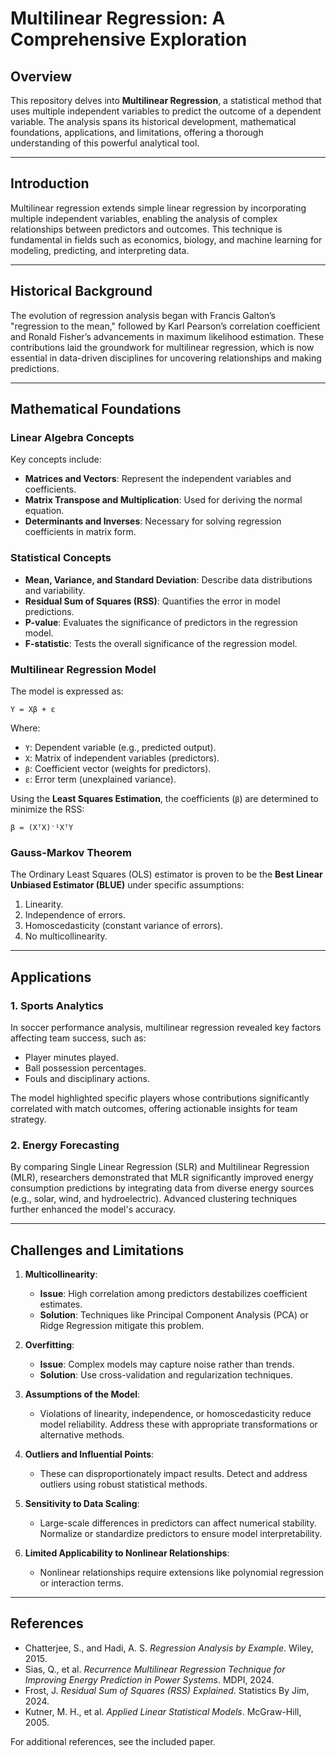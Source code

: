 
# **Multilinear Regression: A Comprehensive Exploration**

## **Overview**
This repository delves into **Multilinear Regression**, a statistical method that uses multiple independent variables to predict the outcome of a dependent variable. The analysis spans its historical development, mathematical foundations, applications, and limitations, offering a thorough understanding of this powerful analytical tool.
 

---

## **Introduction**
Multilinear regression extends simple linear regression by incorporating multiple independent variables, enabling the analysis of complex relationships between predictors and outcomes. This technique is fundamental in fields such as economics, biology, and machine learning for modeling, predicting, and interpreting data.

---

## **Historical Background**
The evolution of regression analysis began with Francis Galton’s "regression to the mean," followed by Karl Pearson’s correlation coefficient and Ronald Fisher’s advancements in maximum likelihood estimation. These contributions laid the groundwork for multilinear regression, which is now essential in data-driven disciplines for uncovering relationships and making predictions.

---

## **Mathematical Foundations**
### **Linear Algebra Concepts**
Key concepts include:
- **Matrices and Vectors**: Represent the independent variables and coefficients.
- **Matrix Transpose and Multiplication**: Used for deriving the normal equation.
- **Determinants and Inverses**: Necessary for solving regression coefficients in matrix form.

### **Statistical Concepts**
- **Mean, Variance, and Standard Deviation**: Describe data distributions and variability.
- **Residual Sum of Squares (RSS)**: Quantifies the error in model predictions.
- **P-value**: Evaluates the significance of predictors in the regression model.
- **F-statistic**: Tests the overall significance of the regression model.

### **Multilinear Regression Model**
The model is expressed as:
```
Y = Xβ + ε
```
Where:
- `Y`: Dependent variable (e.g., predicted output).
- `X`: Matrix of independent variables (predictors).
- `β`: Coefficient vector (weights for predictors).
- `ε`: Error term (unexplained variance).

Using the **Least Squares Estimation**, the coefficients (`β`) are determined to minimize the RSS:
```
β = (XᵀX)⁻¹XᵀY
```

### **Gauss-Markov Theorem**
The Ordinary Least Squares (OLS) estimator is proven to be the **Best Linear Unbiased Estimator (BLUE)** under specific assumptions:
1. Linearity.
2. Independence of errors.
3. Homoscedasticity (constant variance of errors).
4. No multicollinearity.

---

## **Applications**
### **1. Sports Analytics**
In soccer performance analysis, multilinear regression revealed key factors affecting team success, such as:
- Player minutes played.
- Ball possession percentages.
- Fouls and disciplinary actions.

The model highlighted specific players whose contributions significantly correlated with match outcomes, offering actionable insights for team strategy.

### **2. Energy Forecasting**
By comparing Single Linear Regression (SLR) and Multilinear Regression (MLR), researchers demonstrated that MLR significantly improved energy consumption predictions by integrating data from diverse energy sources (e.g., solar, wind, and hydroelectric). Advanced clustering techniques further enhanced the model's accuracy.

---

## **Challenges and Limitations**
1. **Multicollinearity**:
   - **Issue**: High correlation among predictors destabilizes coefficient estimates.
   - **Solution**: Techniques like Principal Component Analysis (PCA) or Ridge Regression mitigate this problem.

2. **Overfitting**:
   - **Issue**: Complex models may capture noise rather than trends.
   - **Solution**: Use cross-validation and regularization techniques.

3. **Assumptions of the Model**:
   - Violations of linearity, independence, or homoscedasticity reduce model reliability. Address these with appropriate transformations or alternative methods.

4. **Outliers and Influential Points**:
   - These can disproportionately impact results. Detect and address outliers using robust statistical methods.

5. **Sensitivity to Data Scaling**:
   - Large-scale differences in predictors can affect numerical stability. Normalize or standardize predictors to ensure model interpretability.

6. **Limited Applicability to Nonlinear Relationships**:
   - Nonlinear relationships require extensions like polynomial regression or interaction terms.

---

## **References**
- Chatterjee, S., and Hadi, A. S. *Regression Analysis by Example*. Wiley, 2015.  
- Sias, Q., et al. *Recurrence Multilinear Regression Technique for Improving Energy Prediction in Power Systems*. MDPI, 2024.  
- Frost, J. *Residual Sum of Squares (RSS) Explained*. Statistics By Jim, 2024.  
- Kutner, M. H., et al. *Applied Linear Statistical Models*. McGraw-Hill, 2005.  

For additional references, see the included paper.
